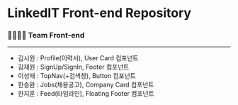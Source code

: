 # LinkedIT Front-end Repository

### 👨‍👩‍👧‍👦 Team Front-end

---

- 김시원 : Profile(이력서), User Card 컴포넌트
- 김재원 : SignUp/SignIn, Footer 컴포넌트
- 이성재 : TopNav(+검색창), Button 컴포넌트
- 한승완 : Jobs(채용공고), Company Card 컴포넌트
- 한지훈 : Feed(타임라인), Floating Footer 컴포넌트
